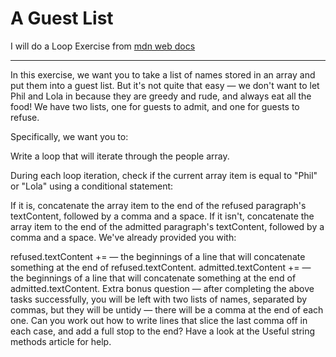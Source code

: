 # A Guest List

I will do a Loop Exercise from [mdn web docs](https://developer.mozilla.org/en-US/docs/Learn_web_development/Core/Scripting/Loops#active_learning_filling_in_a_guest_list)

---

In this exercise, we want you to take a list of names stored in an array and put them into a guest list. But it's not quite that easy — we don't want to let Phil and Lola in because they are greedy and rude, and always eat all the food! We have two lists, one for guests to admit, and one for guests to refuse.

Specifically, we want you to:

Write a loop that will iterate through the people array.

During each loop iteration, check if the current array item is equal to "Phil" or "Lola" using a conditional statement:

If it is, concatenate the array item to the end of the refused paragraph's textContent, followed by a comma and a space.
If it isn't, concatenate the array item to the end of the admitted paragraph's textContent, followed by a comma and a space.
We've already provided you with:

refused.textContent += — the beginnings of a line that will concatenate something at the end of refused.textContent.
admitted.textContent += — the beginnings of a line that will concatenate something at the end of admitted.textContent.
Extra bonus question — after completing the above tasks successfully, you will be left with two lists of names, separated by commas, but they will be untidy — there will be a comma at the end of each one. Can you work out how to write lines that slice the last comma off in each case, and add a full stop to the end? Have a look at the Useful string methods article for help.